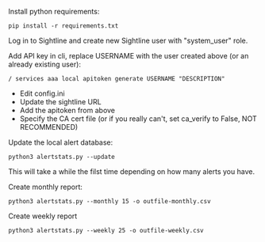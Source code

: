 Install python requirements:

```
pip install -r requirements.txt
```

Log in to Sightline and create new Sightline user with "system_user" role.

Add API key in cli, replace USERNAME with the user created above (or an already existing user):
```
/ services aaa local apitoken generate USERNAME "DESCRIPTION"
```

- Edit config.ini
- Update the sightline URL
- Add the apitoken from above
- Specify the CA cert file (or if you really can't, set ca_verify to False, NOT RECOMMENDED)


Update the local alert database:
```
python3 alertstats.py --update
```

This will take a while the filst time depending on how many alerts you have.

Create monthly report:
```
python3 alertstats.py --monthly 15 -o outfile-monthly.csv
```

Create weekly report
```
python3 alertstats.py --weekly 25 -o outfile-weekly.csv
```

